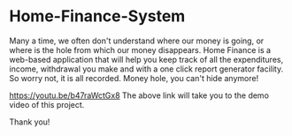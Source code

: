 # Home-Finance-System
Many a time, we often don't understand where our money is going, or where is the hole from which our money disappears. Home Finance is a web-based application that will help you keep track of all the expenditures, income, withdrawal you make and with a one click report generator facility. So worry not, it is all recorded. Money hole, you can't hide anymore!

https://youtu.be/b47raWctGx8
The above link will take you to the demo video of this project.

Thank you!
